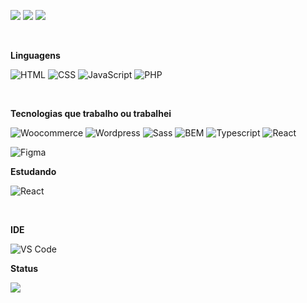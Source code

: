 <p align="left">
  <a href="https://www.instagram.com/david1.jpg/" alt="Instagram">
  <img src="https://img.shields.io/badge/-Instagram-DF0174?style=for-the-badge&logo=instagram&logoColor=white&link=https://www.instagram.com/david1.jpg/"/></a>
  
  <a href="https://www.linkedin.com/in/davidrappa1" alt="Linkedin">
  <img src="https://img.shields.io/badge/-Linkedin-0e76a8?style=for-the-badge&logo=Linkedin&logoColor=white&link=https://www.linkedin.com/in/davidrappa1" /></a>

  <a href="https://www.facebook.com/davidcristianRX/" alt="Facebook">
  <img src="https://img.shields.io/badge/-Facebook-3b5998?style=for-the-badge&logo=facebook&logoColor=white&link=https://www.facebook.com/davidcristianRX/"/></a>
</p>

<br>

**Linguagens**

![HTML](https://img.shields.io/badge/-HTML-494649?logo=HTML5&style=for-the-badge)
![CSS](https://img.shields.io/badge/-CSS-494649?logo=CSS3&style=for-the-badge)
![JavaScript](https://img.shields.io/badge/-JavaScript-494649?logo=JavaScript&style=for-the-badge)
![PHP](https://img.shields.io/badge/-PHP-494649?logo=PHP&style=for-the-badge)

<br>

**Tecnologias que trabalho ou trabalhei**

![Woocommerce](https://img.shields.io/badge/-Woocommerce-494649?logo=Woocommerce&style=for-the-badge)
![Wordpress](https://img.shields.io/badge/-Wordpress-494649?logo=Wordpress&style=for-the-badge)
![Sass](https://img.shields.io/badge/-Sass-494649?logo=Sass&style=for-the-badge)
![BEM](https://img.shields.io/badge/-BEM-494649?logo=BEM&style=for-the-badge)
![Typescript](https://img.shields.io/badge/-Typescript-494649?logo=Typescript&style=for-the-badge)
![React](https://img.shields.io/badge/-React-494649?style=for-the-badge&logo=React)

![Figma](https://img.shields.io/badge/-Figma-494649?logo=Figma&style=for-the-badge)
<br>

**Estudando**

![React](https://img.shields.io/badge/-React-494649?style=for-the-badge&logo=React)

<br>

**IDE**

![VS Code](https://img.shields.io/badge/-VS%20Code-494649?style=for-the-badge&logo=visual-studio-code)

**Status**

<div>
<!-- <a href="https://github-readme-stats.vercel.app/api?username=davidrappa&theme=tokyonight">
  <img  align="left" src="https://github-readme-stats.vercel.app/api?username=davidrappa&count_private=true&show_icons=true&theme=tokyonight" />
</a> -->
<a href="https://github-readme-stats.vercel.app/api/top-langs/?username=davidrappa&hide=php&theme=tokyonight">
  <img align="left" src="https://github-readme-stats.vercel.app/api/top-langs/?username=davidrappa&hide=php&theme=tokyonight" />
</a>
</div>
